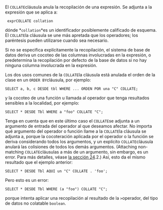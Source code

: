 El  `COLLATE`cláusula anula la recopilación de una expresión. Se adjunta a la expresión que se aplica a:

```
 exprCOLLATE collation
```

dónde  *`collation`*es un identificador posiblemente calificado de esquema. El  `COLLATE`la cláusula se une más apretada que los operadores; los paréntesis pueden utilizarse cuando sea necesario.

Si no se especifica explícitamente la recopilación, el sistema de base de datos deriva un cocoteo de las columnas involucradas en la  expresión, o predetermina la recopilación por defecto de la base de  datos si no hay ninguna columna involucrada en la expresión.

Los dos usos comunes de la  `COLLATE`la cláusula está anulada el orden de la clase en un  `ORDER BY`cláusula, por ejemplo:

```
SELECT a, b, c DESDE tbl WHERE ... ORDEN POR una "C" COLLATE;
```

y la cocoteo de una función u llamada al operador que tenga resultados sensibles a la localidad, por ejemplo:

```
SELECT * DESDE Tbl WHERE a "foo" COLLATE "C";
```

Tenga en cuenta que en este último caso el  `COLLATE`se adjunta a un argumento de entrada del operador al que deseamos afectar. No importa qué argumento del operador o función llame a la  `COLLATE`la cláusula se adjunta a, porque la cocoteración aplicada por el operador o la función se deriva considerando todos los argumentos, y un explícito  `COLLATE`cláusula anulará las colisiones de todos los demás argumentos. (Attaching non-matching  `COLLATE`cláusulas a más de un argumento, sin embargo, es un error. Para más detalles, véase [la sección 24](https://www.postgresql.org/docs/current/collation.html).2.) Así, esto da el mismo resultado que el ejemplo anterior:

```
SELECT * DESDE Tbl AQUI un "C" COLLATE . 'foo';
```

Pero esto es un error:

```
SELECT * DESDE Tbl WHERE (a "foo") COLLATE "C";
```

porque intenta aplicar una recopilación al resultado de la  `>`operador, del tipo de datos no colatable `boolean`.